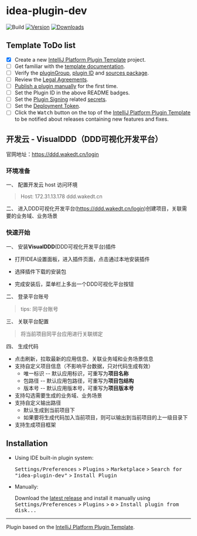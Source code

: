 # idea-plugin-dev

![Build](https://github.com/Shimmernight/idea-plugin-dev/workflows/Build/badge.svg)
[![Version](https://img.shields.io/jetbrains/plugin/v/PLUGIN_ID.svg)](https://plugins.jetbrains.com/plugin/PLUGIN_ID)
[![Downloads](https://img.shields.io/jetbrains/plugin/d/PLUGIN_ID.svg)](https://plugins.jetbrains.com/plugin/PLUGIN_ID)

## Template ToDo list
- [x] Create a new [IntelliJ Platform Plugin Template][template] project.
- [ ] Get familiar with the [template documentation][template].
- [ ] Verify the [pluginGroup](./gradle.properties), [plugin ID](./src/main/resources/META-INF/plugin.xml) and [sources package](./src/main/kotlin).
- [ ] Review the [Legal Agreements](https://plugins.jetbrains.com/docs/marketplace/legal-agreements.html?from=IJPluginTemplate).
- [ ] [Publish a plugin manually](https://plugins.jetbrains.com/docs/intellij/publishing-plugin.html?from=IJPluginTemplate) for the first time.
- [ ] Set the Plugin ID in the above README badges.
- [ ] Set the [Plugin Signing](https://plugins.jetbrains.com/docs/intellij/plugin-signing.html?from=IJPluginTemplate) related [secrets](https://github.com/JetBrains/intellij-platform-plugin-template#environment-variables).
- [ ] Set the [Deployment Token](https://plugins.jetbrains.com/docs/marketplace/plugin-upload.html?from=IJPluginTemplate).
- [ ] Click the <kbd>Watch</kbd> button on the top of the [IntelliJ Platform Plugin Template][template] to be notified about releases containing new features and fixes.

<!-- Plugin description -->
## 开发云 - VisualDDD（DDD可视化开发平台）
官网地址：https://ddd.wakedt.cn/login

### 环境准备
一、 配置开发云 host 访问环境
> Host: 172.31.13.178 ddd.wakedt.cn

二、 进入DDD可视化开发平台(https://ddd.wakedt.cn/login)创建项目，关联需要的业务域、业务场景

### 快速开始
一、 安装**VisualDDD**(DDD可视化开发平台)插件
- 打开IDEA设置面板，进入插件页面，点击通过本地安装插件

- 选择插件下载的安装包
- 完成安装后，菜单栏上多出一个DDD可视化平台按钮

二、 登录平台账号
> tips: 同平台账号

三、 关联平台配置
> 将当前项目同平台应用进行关联绑定

四、 生成代码
 
- 点击刷新，拉取最新的应用信息、关联业务域和业务场景信息
- 支持自定义项目信息（不影响平台数据，只对代码生成有效）
  - 唯一标识 -- 默认应用标识，可重写为**项目名称**
  - 包路径 -- 默认应用包路径，可重写为**项目包结构**
  - 版本号 -- 默认应用版本号，可重写为**项目版本号**
- 支持勾选需要生成的业务域、业务场景
- 支持自定义输出路径
  - 默认生成到当前项目下
  - 如果要将生成代码加入当前项目，则可以输出到当前项目的上一级目录下
- 支持生成项目框架
<!-- Plugin description end -->

## Installation

- Using IDE built-in plugin system:
  
  <kbd>Settings/Preferences</kbd> > <kbd>Plugins</kbd> > <kbd>Marketplace</kbd> > <kbd>Search for "idea-plugin-dev"</kbd> >
  <kbd>Install Plugin</kbd>
  
- Manually:

  Download the [latest release](https://github.com/Shimmernight/idea-plugin-dev/releases/latest) and install it manually using
  <kbd>Settings/Preferences</kbd> > <kbd>Plugins</kbd> > <kbd>⚙️</kbd> > <kbd>Install plugin from disk...</kbd>


---
Plugin based on the [IntelliJ Platform Plugin Template][template].

[template]: https://github.com/JetBrains/intellij-platform-plugin-template
